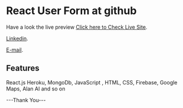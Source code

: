 # React User Form at github

Have a look the live preview [Click here to Check Live Site](https://stellular-sunflower-fbff2b.netlify.app/).

[Linkedin](https://www.linkedin.com/in/kongkon-biswas-a2374314a/).

[E-mail](kongkonbiswas3241@gmail.com).

## Features
React.js
Heroku,
MongoDb,
JavaScript ,
HTML,
CSS,
Firebase,
Google Maps,
Alan AI
and so on

---Thank You---